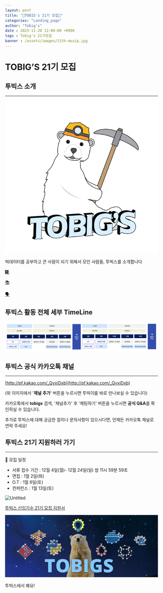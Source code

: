 ```yaml
---
layout: post
title: "🎇TOBIG's 21기 모집🎇"
categories: "Landing_page"
author: "Tobig's"
date : 2023-11-28 12:00:00 +0900
tags : Tobig's 21기모집
banner : /assets/images/21th-mozip.jpg
---
```


# **TOBIG’S 21기 모집**

## **투빅스 소개**

---

![Untitled](/assets/images/Tobig2.png)

빅데이터를 공부하고 큰 사람이 되기 위해서 모인 사람들, 투빅스를 소개합니다

[🎆 <span style="color:white"><U>소개 링크 CLICK◀</U></span>](https://www.notion.so/CLICK-e74a26737a8c42e0965e1520b7f6d768?pvs=21)

[📚<span style="color:white"><U>커리큘럼 링크 CLICK◀</U></span>](https://www.notion.so/CLICK-9b2b34483f0f4a3e86d60637d6b2806b?pvs=21)

[🗣<span style="color:white"><U>컨퍼런스 링크 CLICK◀</U></span>](https://www.notion.so/CLICK-d48f8fab2154479aa257b5f7e5fe5b00?pvs=21)

## 투빅스 활동 전체 세부 TimeLine

![Untitled](/assets/images/21timeline.png)

## 투빅스 공식 카카오톡 채널

---

[http://pf.kakao.com/_QyxiDxb](http://pf.kakao.com/_QyxiDxb)

(위 이미지에서 '**채널 추가**' 버튼을 누르시면 투빅이를 바로 만나보실 수 있습니다)

카카오톡에서 **tobigs** 검색, '채널추가' 후 '채팅하기' 버튼을 누르시면 **공식 Q&A**를 확인하실 수 있습니다. 

추가로 투빅스에 대해 궁금한 점이나 문의사항이 있으시다면, 언제든 카카오톡 채널로 연락 주세요! 

## 투빅스 21기 지원하러 가기

---
📢 모집 일정

- 서류 접수 기간 : 12월 4일(월)- 12월 24일(일) 밤 11시 59분 59초
- 면접 : 1월 2일(화)
- O.T : 1월 6일(토)
- 컨퍼런스 : 1월 13일(토)

![Untitled](/assets/images/21th-mozip.jpg)

[투빅스 신입기수 21기 모집 지원서](https://forms.gle/aiWmTs4KoyXLwzK76)

![투빅스에서 봬요!](/assets/images/banners/home.jpeg)

투빅스에서 봬요!
